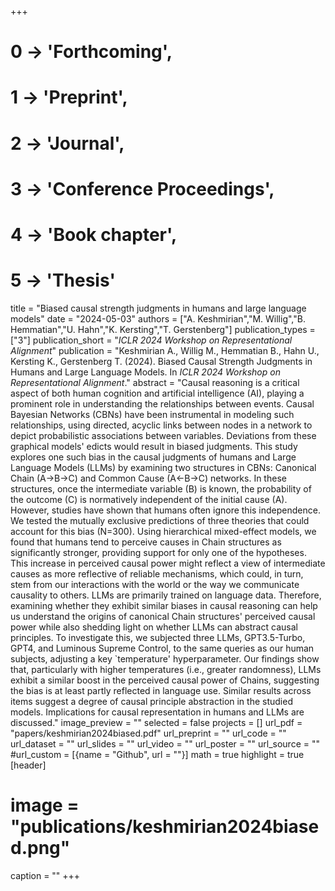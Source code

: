 +++
# 0 -> 'Forthcoming',
# 1 -> 'Preprint',
# 2 -> 'Journal',
# 3 -> 'Conference Proceedings',
# 4 -> 'Book chapter',
# 5 -> 'Thesis'

title = "Biased causal strength judgments in humans and large language models"
date = "2024-05-03"
authors = ["A. Keshmirian","M. Willig","B. Hemmatian","U. Hahn","K. Kersting","T. Gerstenberg"]
publication_types = ["3"]
publication_short = "_ICLR 2024 Workshop on Representational Alignment_"
publication = "Keshmirian A., Willig M., Hemmatian B., Hahn U., Kersting K., Gerstenberg T. (2024). Biased Causal Strength Judgments in Humans and Large Language Models. In _ICLR 2024 Workshop on Representational Alignment_."
abstract = "Causal reasoning is a critical aspect of both human cognition and artificial intelligence (AI), playing a prominent role in understanding the relationships between events. Causal Bayesian Networks (CBNs) have been instrumental in modeling such relationships, using directed, acyclic links between nodes in a network to depict probabilistic associations between variables. Deviations from these graphical models' edicts would result in biased judgments. This study explores one such bias in the causal judgments of humans and Large Language Models (LLMs) by examining two structures in CBNs: Canonical Chain (A→B→C) and Common Cause (A←B→C) networks. In these structures, once the intermediate variable (B) is known, the probability of the outcome (C) is normatively independent of the initial cause (A). However, studies have shown that humans often ignore this independence. We tested the mutually exclusive predictions of three theories that could account for this bias (N=300). Using hierarchical mixed-effect models, we found that humans tend to perceive causes in Chain structures as significantly stronger, providing support for only one of the hypotheses. This increase in perceived causal power might reflect a view of intermediate causes as more reflective of reliable mechanisms, which could, in turn, stem from our interactions with the world or the way we communicate causality to others. LLMs are primarily trained on language data. Therefore, examining whether they exhibit similar biases in causal reasoning can help us understand the origins of canonical Chain structures' perceived causal power while also shedding light on whether LLMs can abstract causal principles. To investigate this, we subjected three LLMs, GPT3.5-Turbo, GPT4, and Luminous Supreme Control, to the same queries as our human subjects, adjusting a key `temperature' hyperparameter. Our findings show that, particularly with higher temperatures (i.e., greater randomness), LLMs exhibit a similar boost in the perceived causal power of Chains, suggesting the bias is at least partly reflected in language use. Similar results across items suggest a degree of causal principle abstraction in the studied models. Implications for causal representation in humans and LLMs are discussed."
image_preview = ""
selected = false
projects = []
url_pdf = "papers/keshmirian2024biased.pdf"
url_preprint = ""
url_code = ""
url_dataset = ""
url_slides = ""
url_video = ""
url_poster = ""
url_source = ""
#url_custom = [{name = "Github", url = ""}]
math = true
highlight = true
[header]
# image = "publications/keshmirian2024biased.png"
caption = ""
+++